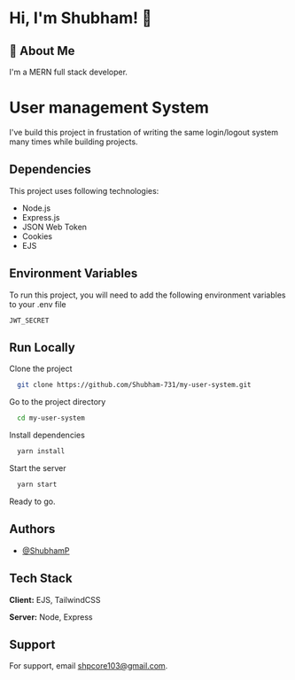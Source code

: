
# Hi, I'm Shubham! 👋


## 🚀 About Me
I'm a MERN full stack developer.

# User management System
I've build this project in frustation of writing the same login/logout system many times while building projects.

## Dependencies
This project uses following technologies: 
- Node.js
- Express.js
- JSON Web Token
- Cookies
- EJS

## 




## Environment Variables

To run this project, you will need to add the following environment variables to your .env file

`JWT_SECRET`



## Run Locally

Clone the project

```bash
  git clone https://github.com/Shubham-731/my-user-system.git
```

Go to the project directory

```bash
  cd my-user-system
```

Install dependencies

```bash
  yarn install
```

Start the server

```bash
  yarn start
```

Ready to go.


## Authors

- [@ShubhamP](https://github.com/Shubham-731)


## Tech Stack

**Client:** EJS, TailwindCSS

**Server:** Node, Express


## Support

For support, email shpcore103@gmail.com.

